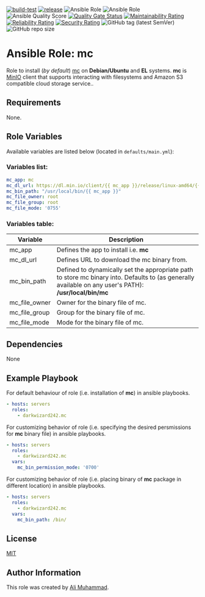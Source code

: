 [![build-test](https://github.com/darkwizard242/ansible-role-mc/workflows/build-and-test/badge.svg?branch=master)](https://github.com/darkwizard242/ansible-role-mc/actions?query=workflow%3Abuild-and-test) [![release](https://github.com/darkwizard242/ansible-role-mc/workflows/release/badge.svg)](https://github.com/darkwizard242/ansible-role-mc/actions?query=workflow%3Arelease) ![Ansible Role](https://img.shields.io/ansible/role/49434?color=dark%20green%20) ![Ansible Role](https://img.shields.io/ansible/role/d/49434?label=role%20downloads) ![Ansible Quality Score](https://img.shields.io/ansible/quality/49434?label=ansible%20quality%20score) [![Quality Gate Status](https://sonarcloud.io/api/project_badges/measure?project=ansible-role-mc&metric=alert_status)](https://sonarcloud.io/dashboard?id=ansible-role-mc) [![Maintainability Rating](https://sonarcloud.io/api/project_badges/measure?project=ansible-role-mc&metric=sqale_rating)](https://sonarcloud.io/dashboard?id=ansible-role-mc) [![Reliability Rating](https://sonarcloud.io/api/project_badges/measure?project=ansible-role-mc&metric=reliability_rating)](https://sonarcloud.io/dashboard?id=ansible-role-mc) [![Security Rating](https://sonarcloud.io/api/project_badges/measure?project=ansible-role-mc&metric=security_rating)](https://sonarcloud.io/dashboard?id=ansible-role-mc) ![GitHub tag (latest SemVer)](https://img.shields.io/github/tag/darkwizard242/ansible-role-mc?label=release) ![GitHub repo size](https://img.shields.io/github/repo-size/darkwizard242/ansible-role-mc?color=orange&style=flat-square)

# Ansible Role: mc

Role to install (_by default_) [mc](https://github.com/minio/mc) on **Debian/Ubuntu** and **EL** systems. **mc** is [MinIO](https://min.io/) client that supports interacting with filesystems and Amazon S3 compatible cloud storage service..

## Requirements

None.

## Role Variables

Available variables are listed below (located in `defaults/main.yml`):

### Variables list:

```yaml
mc_app: mc
mc_dl_url: https://dl.min.io/client/{{ mc_app }}/release/linux-amd64/{{ mc_app }}
mc_bin_path: "/usr/local/bin/{{ mc_app }}"
mc_file_owner: root
mc_file_group: root
mc_file_mode: '0755'
```

### Variables table:

Variable      | Description
------------- | -------------------------------------------------------------------------------------------------------------------------------------------------------
mc_app        | Defines the app to install i.e. **mc**
mc_dl_url     | Defines URL to download the mc binary from.
mc_bin_path   | Defined to dynamically set the appropriate path to store mc binary into. Defaults to (as generally available on any user's PATH): **/usr/local/bin/mc**
mc_file_owner | Owner for the binary file of mc.
mc_file_group | Group for the binary file of mc.
mc_file_mode  | Mode for the binary file of mc.

## Dependencies

None

## Example Playbook

For default behaviour of role (i.e. installation of **mc**) in ansible playbooks.

```yaml
- hosts: servers
  roles:
    - darkwizard242.mc
```

For customizing behavior of role (i.e. specifying the desired persmissions for **mc** binary file) in ansible playbooks.

```yaml
- hosts: servers
  roles:
    - darkwizard242.mc
  vars:
    mc_bin_permission_mode: '0700'
```

For customizing behavior of role (i.e. placing binary of **mc** package in different location) in ansible playbooks.

```yaml
- hosts: servers
  roles:
    - darkwizard242.mc
  vars:
    mc_bin_path: /bin/
```

## License

[MIT](https://github.com/darkwizard242/ansible-role-mc/blob/master/LICENSE)

## Author Information

This role was created by [Ali Muhammad](https://www.alimuhammad.dev/).
